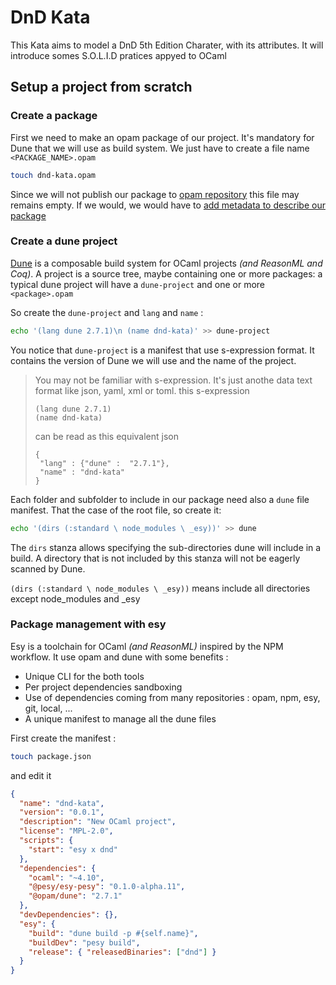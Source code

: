 # DnD Kata

This Kata aims to model a DnD 5th Edition Charater, with its attributes.
It will introduce somes S.O.L.I.D pratices appyed to OCaml

## Setup a project from scratch

### Create a package

First we need to make an opam package of our project. It's mandatory for Dune that we will use as build system.
We just have to create a file name `<PACKAGE_NAME>.opam`

```sh
touch dnd-kata.opam
```

Since we will not publish our package to [opam repository](http://opam.ocaml.org/packages/) this file may remains empty. If we would, we would have to [add metadata to describe our package](http://opam.ocaml.org/doc/Packaging.html)

### Create a dune project

[Dune](https://dune.build/) is a composable build system for OCaml projects _(and ReasonML and Coq)_. A project is a source tree, maybe containing one or more packages: a typical dune project will have a `dune-project` and one or more `<package>.opam`

So create the `dune-project` and `lang` and `name` :

```sh
echo '(lang dune 2.7.1)\n (name dnd-kata)' >> dune-project
```

You notice that `dune-project` is a manifest that use s-expression format.
It contains the version of Dune we will use and the name of the project.

> You may not be familiar with s-expression. It's just anothe data text format like json, yaml, xml or toml.
> this s-expression
>
> ```
> (lang dune 2.7.1)
> (name dnd-kata)
> ```
>
> can be read as this equivalent json
>
> ```
> {
>  "lang" : {"dune" :  "2.7.1"},
>  "name" : "dnd-kata"
> }
> ```

Each folder and subfolder to include in our package need also a `dune` file manifest. That the case of the root file, so create it:

```sh
echo '(dirs (:standard \ node_modules \ _esy))' >> dune
```

The `dirs` stanza allows specifying the sub-directories dune will include in a build. A directory that is not included by this stanza will not be eagerly scanned by Dune.

`(dirs (:standard \ node_modules \ _esy))` means include all directories except node_modules and \_esy

### Package management with esy

Esy is a toolchain for OCaml _(and ReasonML)_ inspired by the NPM workflow. It use opam and dune with some benefits :

- Unique CLI for the both tools
- Per project dependencies sandboxing
- Use of dependencies coming from many repositories : opam, npm, esy, git, local, ...
- A unique manifest to manage all the dune files

First create the manifest :

```sh
touch package.json
```

and edit it

```json
{
  "name": "dnd-kata",
  "version": "0.0.1",
  "description": "New OCaml project",
  "license": "MPL-2.0",
  "scripts": {
    "start": "esy x dnd"
  },
  "dependencies": {
    "ocaml": "~4.10",
    "@pesy/esy-pesy": "0.1.0-alpha.11",
    "@opam/dune": "2.7.1"
  },
  "devDependencies": {},
  "esy": {
    "build": "dune build -p #{self.name}",
    "buildDev": "pesy build",
    "release": { "releasedBinaries": ["dnd"] }
  }
}
```
